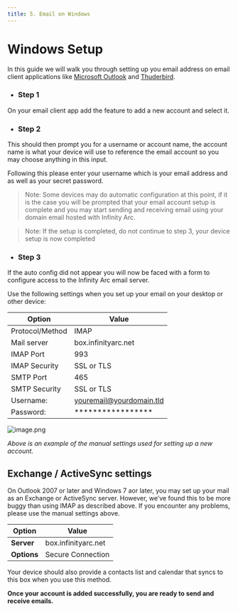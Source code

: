 ```yaml
---
title: 5. Email on Windows
---
```


# Windows Setup

In this guide we will walk you through setting up you email address on email client applications like [Microsoft Outlook](https://www.microsoft.com/en-za/microsoft-365/outlook/email-and-calendar-software-microsoft-outlook) and [Thuderbird](https://download.mozilla.org/?product=thunderbird-91.0-SSL&os=osx&lang=en-GB).

- ### Step 1

On your email client app add the feature to add a new account and select it.

- ### Step 2

This should then prompt you for a username or account name, the account name is what your device will use to reference the email account so you may choose anything in this input.

Following this please enter your username which is your email address and as well as your secret password.

> Note: Some devices may do automatic configuration at this point, if it is the case you will be prompted that your email account setup is complete and you may start sending and receiving email using your domain email hosted with Infinity Arc.

> Note: If the setup is completed, do not continue to step 3, your device setup is now completed

- ### Step 3

If the auto config did not appear you will now be faced with a form to configure access to the Infinity Arc email server.

Use the following settings when you set up your email on your desktop or other device:

Option | Value
---------- | ----------
Protocol/Method | IMAP
Mail server | box.infinityarc.net
IMAP Port | 993
IMAP Security | SSL or TLS
SMTP Port | 465
SMTP Security | SSL or TLS
Username: | youremail@yourdomain.tld
Password: | *****************

![image.png](/image-45013d57-d6f2-4a79-a10e-0050c1c0bf8f.png)

*Above is an example of the manual settings used for setting up a new account.*

## Exchange / ActiveSync settings

On Outlook 2007 or later and Windows 7 aor later, you may set up your mail as an Exchange or ActiveSync server. However, we’ve found this to be more buggy than using IMAP as described above. If you encounter any problems, please use the manual settings above.

**Option** | **Value**
---------- | ---------
**Server** |	box.infinityarc.net
**Options** |	Secure Connection

Your device should also provide a contacts list and calendar that syncs to this box when you use this method.

**Once your account is added successfully, you are ready to send and receive emails.**


